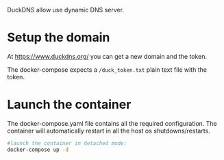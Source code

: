 DuckDNS allow use dynamic DNS server.

# Setup the domain
At https://www.duckdns.org/ you can get a new domain and the token.

The docker-compose expects a `/duck_token.txt` plain text file with the token.

# Launch the container
The docker-compose.yaml file contains all the required configuration.
The container will automatically restart in all the host os shutdowns/restarts.

````bash
#launch the container in detached mode:
docker-compose up -d
````

